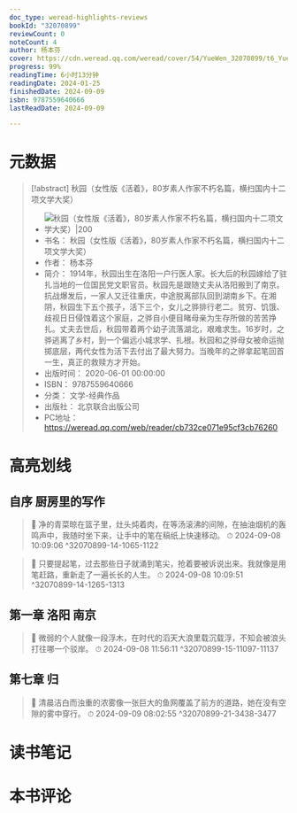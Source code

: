 ```yaml
---
doc_type: weread-highlights-reviews
bookId: "32070899"
reviewCount: 0
noteCount: 4
author: 杨本芬
cover: https://cdn.weread.qq.com/weread/cover/54/YueWen_32070899/t6_YueWen_32070899.jpg
progress: 99%
readingTime: 6小时13分钟
readingDate: 2024-01-25
finishedDate: 2024-09-09
isbn: 9787559640666
lastReadDate: 2024-09-09

---
```

# 元数据
> [!abstract] 秋园（女性版《活着》，80岁素人作家不朽名篇，横扫国内十二项文学大奖）
> - ![ 秋园（女性版《活着》，80岁素人作家不朽名篇，横扫国内十二项文学大奖）|200](https://cdn.weread.qq.com/weread/cover/54/YueWen_32070899/t6_YueWen_32070899.jpg)
> - 书名： 秋园（女性版《活着》，80岁素人作家不朽名篇，横扫国内十二项文学大奖）
> - 作者： 杨本芬
> - 简介： 1914年，秋园出生在洛阳一户行医人家。长大后的秋园嫁给了驻扎当地的一位国民党文职官员。秋园先是跟随丈夫从洛阳搬到了南京。抗战爆发后，一家人又迁往重庆，中途脱离部队回到湖南乡下。在湘阴，秋园生下五个孩子，活下三个，女儿之骅排行老二。贫穷、饥饿、歧视日日侵蚀着这个家庭，之骅自小便目睹母亲为生存所做的苦苦挣扎。丈夫去世后，秋园带着两个幼子流落湖北，艰难求生。16岁时，之骅逃离了乡村，到一个偏远小城求学、扎根。秋园和之骅母女被命运抛掷底层，两代女性为活下去付出了最大努力。当晚年的之骅拿起笔回首一生，真正的救赎方才开始。
> - 出版时间： 2020-06-01 00:00:00
> - ISBN： 9787559640666
> - 分类： 文学-经典作品
> - 出版社： 北京联合出版公司
> - PC地址：https://weread.qq.com/web/reader/cb732ce071e95cf3cb76260

# 高亮划线

## 自序 厨房里的写作

> 📌 净的青菜晾在篮子里，灶头炖着肉，在等汤滚沸的间隙，在抽油烟机的轰鸣声中，我随时坐下来，让手中的笔在稿纸上快速移动。 
> ⏱ 2024-09-08 10:09:06 ^32070899-14-1065-1122

> 📌 只要提起笔，过去那些日子就涌到笔尖，抢着要被诉说出来。我就像是用笔赶路，重新走了一遍长长的人生。 
> ⏱ 2024-09-08 10:09:51 ^32070899-14-1265-1313

## 第一章 洛阳 南京

> 📌 微弱的个人就像一段浮木，在时代的滔天大浪里载沉载浮，不知会被浪头打往哪一个驳岸。 
> ⏱ 2024-09-08 11:56:11 ^32070899-15-11097-11137

## 第七章 归

> 📌 清晨洁白而浊重的浓雾像一张巨大的鱼网覆盖了前方的道路，她在没有空隙的雾中穿行。 
> ⏱ 2024-09-09 08:02:55 ^32070899-21-3438-3477

# 读书笔记

# 本书评论

